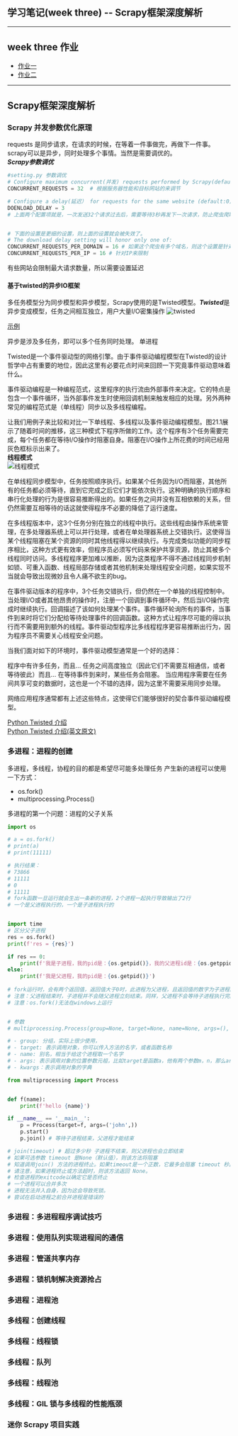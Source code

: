 ## 学习笔记(week three) -- Scrapy框架深度解析
***
## week three 作业  

* [作业一]()
* [作业二]()

***

## Scrapy框架深度解析  

### Scrapy 并发参数优化原理  
requests 是同步请求，在请求的时候，在等着一件事做完，再做下一件事。scrapy可以是异步，同时处理多个事情。当然是需要调优的。  
***Scrapy参数调优***  
```python
#setting.py 参数调优  
# Configure maximum concurrent(并发) requests performed by Scrapy(default:16)
CONCURRENT_REQUESTS = 32  # 根据服务器性能和目标网站的来调节

# Configure a delay(延迟） for requests for the same website (default:0)
DOENLOAD_DELAY = 3 
# 上面两个配置项就是，一次发送32个请求过去后，需要等待3秒再发下一次请求，防止爬虫爬取过快，被目标网站的反爬虫把IP给封掉


# 下面的设置是更细的设置，则上面的设置就会被失效了。
# The download delay setting will honor only one of: 
CONCURRENT_REQUESTS_PER_DOMAIN = 16 # 如果这个爬虫有多个域名，则这个设置是针对域名来限制。
CONCURRENT_REQUESTS_PER_IP = 16 # 针对IP来限制

```

有些网站会限制最大请求数量，所以需要设置延迟

#### 基于twisted的异步IO框架
多任务模型分为同步模型和异步模型，Scrapy使用的是Twisted模型。***Twisted***是异步变成模型，任务之间相互独立，用户大量I/O密集操作
![twisted](../image/twisted.jpg)  

[示例](twisted_demo.py)  

异步是涉及多任务，即可以多个任务同时处理。
单进程  

Twisted是一个事件驱动型的网络引擎。由于事件驱动编程模型在Twisted的设计哲学中占有重要的地位，因此这里有必要花点时间来回顾一下究竟事件驱动意味着什么。  

事件驱动编程是一种编程范式，这里程序的执行流由外部事件来决定。它的特点是包含一个事件循环，当外部事件发生时使用回调机制来触发相应的处理。另外两种常见的编程范式是（单线程）同步以及多线程编程。  

让我们用例子来比较和对比一下单线程、多线程以及事件驱动编程模型。图21.1展示了随着时间的推移，这三种模式下程序所做的工作。这个程序有3个任务需要完成，每个任务都在等待I/O操作时阻塞自身。阻塞在I/O操作上所花费的时间已经用灰色框标示出来了。  
**线程模式**  
![线程模式](../image/threading_models.png)  

在单线程同步模型中，任务按照顺序执行。如果某个任务因为I/O而阻塞，其他所有的任务都必须等待，直到它完成之后它们才能依次执行。这种明确的执行顺序和串行化处理的行为是很容易推断得出的。如果任务之间并没有互相依赖的关系，但仍然需要互相等待的话这就使得程序不必要的降低了运行速度。

在多线程版本中，这3个任务分别在独立的线程中执行。这些线程由操作系统来管理，在多处理器系统上可以并行处理，或者在单处理器系统上交错执行。这使得当某个线程阻塞在某个资源的同时其他线程得以继续执行。与完成类似功能的同步程序相比，这种方式更有效率，但程序员必须写代码来保护共享资源，防止其被多个线程同时访问。多线程程序更加难以推断，因为这类程序不得不通过线程同步机制如锁、可重入函数、线程局部存储或者其他机制来处理线程安全问题，如果实现不当就会导致出现微妙且令人痛不欲生的bug。

在事件驱动版本的程序中，3个任务交错执行，但仍然在一个单独的线程控制中。当处理I/O或者其他昂贵的操作时，注册一个回调到事件循环中，然后当I/O操作完成时继续执行。回调描述了该如何处理某个事件。事件循环轮询所有的事件，当事件到来时将它们分配给等待处理事件的回调函数。这种方式让程序尽可能的得以执行而不需要用到额外的线程。事件驱动型程序比多线程程序更容易推断出行为，因为程序员不需要关心线程安全问题。

当我们面对如下的环境时，事件驱动模型通常是一个好的选择：

程序中有许多任务，而且…
任务之间高度独立（因此它们不需要互相通信，或者等待彼此）而且…
在等待事件到来时，某些任务会阻塞。
当应用程序需要在任务间共享可变的数据时，这也是一个不错的选择，因为这里不需要采用同步处理。

网络应用程序通常都有上述这些特点，这使得它们能够很好的契合事件驱动编程模型。  

[Python Twisted 介绍](https://blog.csdn.net/hanhuili/article/details/9389433)  
[Python Twisted 介绍(英文原文)](http://www.aosabook.org/en/twisted.html)  
### 多进程：进程的创建  
多进程，多线程，协程的目的都是希望尽可能多处理任务
产生新的进程可以使用一下方式：
* os.fork()
* multiprocessing.Process()

多进程的第一个问题：进程的父子关系

```python
import os

# a = os.fork()
# print(a)
# print(11111)

# 执行结果：
# 73866
# 11111
# 0
# 11111
# fork函数一旦运行就会生出一条新的进程，2个进程一起执行导致输出了2行 
# 一个是父进程执行的，一个是子进程执行的
```

```python

import time
# 区分父子进程
res = os.fork()
print(f'res = {res}')

if res == 0:
    print(f'我是子进程，我的pid是：{os.getpid()}，我的父进程id是：{os.getppid()}')
else:
    print(f'我是父进程，我的pid是：{os.getpid()}')
    
# fork运行时，会有两个返回值，返回值大于0时，此进程为父进程，且返回值的数字为子进程的PID，当返回值为0时，此进程为子进程
# 注意：父进程结束时，子进程并不会随父进程立刻结束。同样，父进程不会等待子进程执行完。
# 注意：os.fork()无法在windows上运行

```

```python

# 参数
# multiprocessing.Process(group=None, target=None, name=None, args=(), kwargs={})

# - group: 分组，实际上很少使用，
# - target: 表示调用对象，你可以传入方法的名字，或者函数名称
# - name: 别名，相当于给这个进程取一个名字
# - args: 表示调用对象的位置参数元祖，比如target是函数a，他有两个参数m，n，那么args就传入（m，n）即可
# - kwargs：表示调用对象的字典

from multiprocessing import Process


def f(name):
    print(f'hello {name}')

if __name__ == '__main__':
    p = Process(target=f, args=('john',))
    p.start()
    p.join() # 等待子进程结束，父进程才能结束

# join(timeout) # 超过多少秒 子进程不结束，则父进程也会立即结束
# 如果可选参数 timeout 是None（默认值），则该方法将阻塞
# 知道调用join() 方法的进程终止。如果timeout是一个正数，它最多会阻塞 timeout 秒。
# 请注意，如果进程终止或方法超时，则该方法返回 None。
# 检查进程的exitcode以确定它是否终止
# 一个进程可以合并多次
# 进程无法并入自身，因为这会导致死锁。
# 尝试在启动进程之前合并进程是错误的
```


### 多进程：多进程程序调试技巧  

### 多进程：使用队列实现进程间的通信  

### 多进程：管道共享内存

### 多进程：锁机制解决资源抢占  

### 多进程：进程池  

### 多线程：创建线程  

### 多线程：线程锁  

### 多线程：队列  

### 多线程：线程池  

### 多线程：GIL 锁与多线程的性能瓶颈  

### 迷你 Scrapy 项目实践  